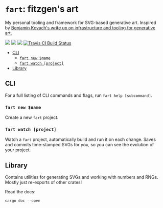# `fart`: fitzgen's art

My personal tooling and framework for SVG-based generative art. Inspired by
[Benjamin Kovach's write up on infrastructure and tooling for generative
art.](https://www.kovach.me/posts/2018-10-13-infrastructure-of-art.html)

[![](https://docs.rs/fart/badge.svg)](https://docs.rs/fart/)
[![](https://img.shields.io/crates/v/fart.svg)](https://crates.io/crates/fart)
[![](https://img.shields.io/crates/d/fart.svg)](https://crates.io/crates/fart)
[![Travis CI Build Status](https://travis-ci.com/fitzgen/fart.svg?branch=master)](https://travis-ci.com/fitzgen/fart)

<!-- START doctoc generated TOC please keep comment here to allow auto update -->
<!-- DON'T EDIT THIS SECTION, INSTEAD RE-RUN doctoc TO UPDATE -->


- [CLI](#cli)
  - [`fart new $name`](#fart-new-name)
  - [`fart watch [project]`](#fart-watch-project)
- [Library](#library)

<!-- END doctoc generated TOC please keep comment here to allow auto update -->

## CLI

For a full listing of CLI commands and flags, run `fart help [subcommand]`.

### `fart new $name`

Create a new `fart` project.

### `fart watch [project]`

Watch a `fart` project, automatically build and run it on each change. Saves and
commits time-stamped SVGs for you, so you can see the evolution of your project.

## Library

Contains utilities for generating SVGs and working with numbers and RNGs. Mostly
just re-exports of other crates!

Read the docs:

```
cargo doc --open
```
